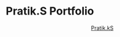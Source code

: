 # Pratik.S Portfolio

<!DOCTYPE html>
<html lang="en">
<body>
    <!--header Design-->
    <header class="header">
        <a href="https://pratik-k-sahoo.github.io/Pratik.KS.github.io/" class="logo">Pratik.kS</a>
</body>
</html>
